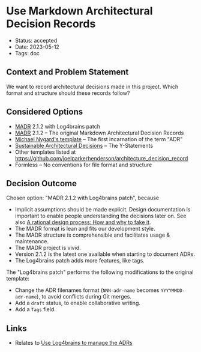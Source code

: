 # Use Markdown Architectural Decision Records

- Status: accepted
- Date: 2023-05-12
- Tags: doc

## Context and Problem Statement

We want to record architectural decisions made in this project.
Which format and structure should these records follow?

## Considered Options

- [MADR](https://adr.github.io/madr/) 2.1.2 with Log4brains patch
- [MADR](https://adr.github.io/madr/) 2.1.2 – The original Markdown Architectural Decision Records
- [Michael Nygard's template](http://thinkrelevance.com/blog/2011/11/15/documenting-architecture-decisions) – The first incarnation of the term "ADR"
- [Sustainable Architectural Decisions](https://www.infoq.com/articles/sustainable-architectural-design-decisions) – The Y-Statements
- Other templates listed at <https://github.com/joelparkerhenderson/architecture_decision_record>
- Formless – No conventions for file format and structure

## Decision Outcome

Chosen option: "MADR 2.1.2 with Log4brains patch", because

- Implicit assumptions should be made explicit.
  Design documentation is important to enable people understanding the decisions later on.
  See also [A rational design process: How and why to fake it](https://doi.org/10.1109/TSE.1986.6312940).
- The MADR format is lean and fits our development style.
- The MADR structure is comprehensible and facilitates usage & maintenance.
- The MADR project is vivid.
- Version 2.1.2 is the latest one available when starting to document ADRs.
- The Log4brains patch adds more features, like tags.

The "Log4brains patch" performs the following modifications to the original template:

- Change the ADR filenames format (`NNN-adr-name` becomes `YYYYMMDD-adr-name`), to avoid conflicts during Git merges.
- Add a `draft` status, to enable collaborative writing.
- Add a `Tags` field.

## Links

- Relates to [Use Log4brains to manage the ADRs](20230513-use-log4brains-to-manage-the-adrs.md)
